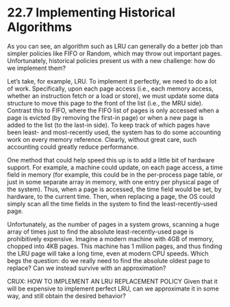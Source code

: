# 22.7 Implementing Historical Algorithms  

As you can see, an algorithm such as LRU can generally do a better job than simpler policies like FIFO or Random, which may throw out important pages. Unfortunately, historical policies present us with a new challenge: how do we implement them?  

Let’s take, for example, LRU. To implement it perfectly, we need to do a lot of work. Specifically, upon each page access (i.e., each memory access, whether an instruction fetch or a load or store), we must update some data structure to move this page to the front of the list (i.e., the MRU side). Contrast this to FIFO, where the FIFO list of pages is only accessed when a page is evicted (by removing the first-in page) or when a new page is added to the list (to the last-in side). To keep track of which pages have been least- and most-recently used, the system has to do some accounting work on every memory reference. Clearly, without great care, such accounting could greatly reduce performance.  

One method that could help speed this up is to add a little bit of hardware support. For example, a machine could update, on each page access, a time field in memory (for example, this could be in the per-process page table, or just in some separate array in memory, with one entry per physical page of the system). Thus, when a page is accessed, the time field would be set, by hardware, to the current time. Then, when replacing a page, the OS could simply scan all the time fields in the system to find the least-recently-used page.  

Unfortunately, as the number of pages in a system grows, scanning a huge array of times just to find the absolute least-recently-used page is prohibitively expensive. Imagine a modern machine with 4GB of memory, chopped into 4KB pages. This machine has 1 million pages, and thus finding the LRU page will take a long time, even at modern CPU speeds. Which begs the question: do we really need to find the absolute oldest page to replace? Can we instead survive with an approximation?  

CRUX: HOW TO IMPLEMENT AN LRU REPLACEMENT POLICY Given that it will be expensive to implement perfect LRU, can we approximate it in some way, and still obtain the desired behavior?  

